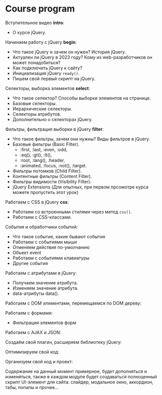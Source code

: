 # Course program
Вступительное видео **intro**:
- О курсе jQuery.

Начинаем работу с jQuery **begin**:
- Что такое jQuery и зачем он нужен? История jQuery.
- Актуален ли jQuery в 2023 году? Кому из web-разработчиков он может понадобиться?
- Как подключить jQuery к сайту?
- Инициализация jQuery `ready()`.
- Пишем свой первый скрипт на jQuery.

Селекторы, выборка элементов **select**:
- Что такое селектор? Способы выборки элементов на странице.
- Базовые селекторы.
- Иерархические селекторы.
- Селекторы атрибутов.
- Дополнительно о селекторах jQuery.

Фильтры, фильтрация выборки в jQuery **filter**:
- Что такое фильтры, зачем они нужны? Виды фильтров в jQuery.
- Базовые фильтры (Basic Filter).
  - :first, :last, :even, :odd,
  - :eq(), :gt(), :lt(),
  - :root, :lang(), :header,
  - :animated, :focus, :not(), :target.
- Фильтры потомков (Child Filter).
- Контентные фильтры (Content Filter).
- Фильтры видимости (Visibility Filter).
- jQuery Extensions (Для опытных, при первом прсомотре курса можете пропустить этот урок)

Работаем с CSS в jQuery **css**:
- Работаем со встроенными стилями через метод `css()`.
- Работаем с CSS-классами.

События и обработчики событий:
- Что такое событие, какие бывают события
- Работаем с событиями мыши
- Отменяем действия по-умолчанию
- Объект event
- Работаем с событиями клавиатуры
- Другие события

Работаем с атрибутами в jQuery:
- Получаем значение атрибута.
- Изменяем значение атрибута.
- data-атрибуты data().

Работаем с DOM элементами, перемещаемся по DOM дереву:

Работаем с формами:
- Фильтрация элементов форм

Работаем с AJAX и JSON:

Создаём свой плагин, расширяем библиотеку jQuery:

Оптимизируем свой код:

Организуем свой код и проект:

Содержание на данный момент примерное, будет дополняться и изменяться, также в каждом модуле будет создаваться полноценный скрипт UI-элемент для сайта: слайдер, модальное окно, аккордион, табы, попапы и прочее...
